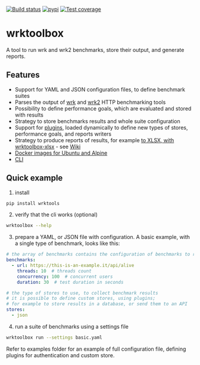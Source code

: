 [![Build status](https://dev.azure.com/robertoprevato/wrktoolbox/_apis/build/status/wrktoolbox-CI)](https://dev.azure.com/robertoprevato/wrktoolbox/_build/latest?definitionId=19) [![pypi](https://img.shields.io/pypi/v/wrktools.svg?color=blue)](https://pypi.org/project/wrktools/) [![Test coverage](https://img.shields.io/azure-devops/coverage/robertoprevato/wrktoolbox/19.svg)](https://robertoprevato.visualstudio.com/wrktoolbox/_build?definitionId=19)

# wrktoolbox
A tool to run wrk and wrk2 benchmarks, store their output, and generate reports.

## Features
* Support for YAML and JSON configuration files, to define benchmark suites
* Parses the output of [wrk](https://github.com/wg/wrk) and [wrk2](https://github.com/giltene/wrk2) HTTP benchmarking tools
* Possibility to define performance goals, which are evaluated and stored with results
* Strategy to store benchmarks results and whole suite configuration
* Support for [plugins](https://github.com/RobertoPrevato/wrktoolbox/wiki/Plugins), loaded dynamically to define new types of stores, performance goals, and reports writers
* Strategy to produce reports of results, for example [to XLSX, with wrktoolbox-xlsx](https://github.com/RobertoPrevato/wrktoolbox-xlsx) - see [Wiki](https://github.com/RobertoPrevato/wrktoolbox/wiki/Reports)
* [Docker images for Ubuntu and Alpine](https://github.com/RobertoPrevato/wrktoolbox/tree/master/docker)
* [CLI](https://github.com/RobertoPrevato/wrktoolbox/wiki/CLI)

## Quick example

1. install

```bash
pip install wrktools
```

2. verify that the cli works (optional)

```bash
wrktoolbox --help
```

3. prepare a YAML, or JSON file with configuration.
A basic example, with a single type of benchmark, looks like this:

```yaml
# the array of benchmarks contains the configuration of benchmarks to run
benchmarks:
  - url: https://this-is-an-example.it/api/alive
    threads: 10  # threads count
    concurrency: 100  # concurrent users
    duration: 30  # test duration in seconds

# the type of stores to use, to collect benchmark results
# it is possible to define custom stores, using plugins;
# for example to store results in a database, or send them to an API
stores:
  - json
```

4. run a suite of benchmarks using a settings file

```bash
wrktoolbox run --settings basic.yaml
```

Refer to examples folder for an example of full configuration file, defining plugins for authentication and custom store.
